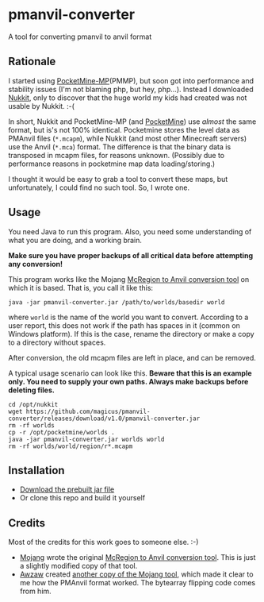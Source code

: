 # pmanvil-converter
A tool for converting pmanvil to anvil format

## Rationale
I started using [PocketMine-MP](https://pmmp.io)(PMMP), but soon got into performance and stability issues (I'm not blaming php, but hey, php...). Instead I downloaded [Nukkit](https://github.com/NukkitX/Nukkit), only to discover that the huge world my kids had created was not usable by Nukkit. :-(

In short, Nukkit and PocketMine-MP (and [PocketMine](https://www.pocketmine.net)) use *almost* the same format, but is's not 100% identical. Pocketmine stores the level data as PMAnvil files (`*.mcapm`), while Nukkit (and most other Minecreaft servers) use the Anvil (`*.mca`) format. The difference is that the binary data is transposed in mcapm files, for reasons unknown. (Possibly due to performance reasons in pocketmine map data loading/storing.)

I thought it would be easy to grab a tool to convert these maps, but unfortunately, I could find no such tool. So, I wrote one.

## Usage

You need Java to run this program. Also, you need some understanding of what you are doing, and a working brain.

**Make sure you have proper backups of all critical data before attempting any conversion!**

This program works like the Mojang [McRegion to Anvil conversion tool](https://www.mojang.com/2012/02/new-minecraft-map-format-anvil/) on which it is based. That is, you call it like this:

```java -jar pmanvil-converter.jar /path/to/worlds/basedir world```

where `world` is the name of the world you want to convert. According to a user report, this does not work if the path has spaces in it (common on Windows platform). If this is the case, rename the directory or make a copy to a directory without spaces.

After conversion, the old mcapm files are left in place, and can be removed.

A typical usage scenario can look like this. **Beware that this is an example only. You need to supply your own paths. Always make backups before deleting files.**
```
cd /opt/nukkit
wget https://github.com/magicus/pmanvil-converter/releases/download/v1.0/pmanvil-converter.jar
rm -rf worlds
cp -r /opt/pocketmine/worlds .
java -jar pmanvil-converter.jar worlds world
rm -rf worlds/world/region/r*.mcapm
```

## Installation

* [Download the prebuilt jar file](https://github.com/magicus/pmanvil-converter/releases/download/v1.0/pmanvil-converter.jar)
* Or clone this repo and build it yourself

## Credits

Most of the credits for this work goes to someone else. :-)
* [Mojang](https://www.mojang.com) wrote the original [McRegion to Anvil conversion tool](https://www.mojang.com/2012/02/new-minecraft-map-format-anvil/). This is just a slightly modified copy of that tool.
* [Awzaw](https://github.com/Awzaw) created [another copy of the Mojang tool](https://github.com/Awzaw/AnvilConverter), which made it clear to me how the PMAnvil format worked. The bytearray flipping code comes from him.
